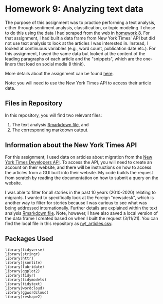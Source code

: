 # Homework 9: Analyzing text data

The purpose of this assignment was to practice performing a text analysis, either through sentiment analysis, classification, or topic modeling. I chose to do this using the data I had scraped from the web in [homework 8](https://github.com/claramfong/hw08). For that assignment, I had built a data frame from New York Times' API but did not use text analysis to look at the articles I was interested in. Instead, I looked at continuous variables (e.g., word count, publication date etc.). For this assignment, I used the same data but looked at the content of the leading paragraphs of each article and the "snippets", which are the one-liners that load on social media (I think).

More details about the assignment can be found [here](https://cfss.uchicago.edu/homework/text-analysis/).

Note: you will need to use the New York Times API to access their article data.

## Files in Repository

In this repository, you will find two relevant files:

1. The text analysis [Rmarkdown file](nyt_text_analysis.Rmd), and
2. The corresponding markdown [output](nyt_text_analysis.md).

## Information about the New York Times API
For this assignment, I used data on articles about migration from the [New York Times Developers API](https://developer.nytimes.com/apis). To access the API, you will need to create an account on their website, and there will be instructions on how to access the articles from a GUI built into their website. My code builds the request from scratch by reading the documentation on how to submit a query on the website.

I was able to filter for all stories in the past 10 years (2010-2020) relating to migrants. I wanted to specifically look at the Foreign "newsdesk", which is another way to filter for stories because I was curious to see what was being addressed internationally. Further details are explained within the text analysis [Rmarkdown file](nyt_text_analysis.Rmd). Note, however, I have also saved a local version of the data frame I created based on when I built the request (3/11/21). You can find the local file in this repository as [nyt_articles.csv](nyt_articles.csv).
  
## Packages Used
```{r}
library(tidyverse)
library(stringr)
library(httr)
library(jsonlite)
library(lubridate)
library(ggplot2)
library(tidyr)
library(tidymodels)
library(tidytext)
library(wordcloud)
library(ggwordcloud)
library(reshape2)
```
